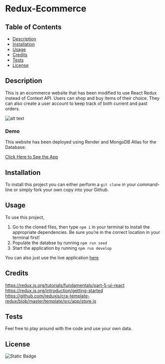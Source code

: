 # Redux-Ecommerce

## Table of Contents

- [Description](#description)
- [Installation](#installation)
- [Usage](#usage)
- [Credits](#credits)
- [Tests](#tests)
- [License](#license)

## Description

This is an ecommerce website that has been modified to use React Redux instead of Context API.
Users can shop and buy items of their choice. They can also create a user account to keep track of both current and past orders.

![alt text](./images/Screenshot%202024-05-22%20at%206.44.58 PM.png)

### Demo

This website has been deployed using Render and MongoDB Atlas for the Database:

[Click Here to See the App](https://state-ecommerce-4.onrender.com/)

## Installation

To install this project you can either perform a `git clone` in your command-line or simply fork your own copy into your Github.

## Usage

To use this project,

1.  Go to the cloned files, then type `npm i` in your terminal to install the appropriate dependencies. Be sure you’re in the correct location in your terminal first!
2.  Populate the databse by running `npm run seed`
3.  Start the application by running `npm run develop`

You can also just use the live application [here](https://state-ecommerce-4.onrender.com/)

## Credits

https://redux.js.org/tutorials/fundamentals/part-5-ui-react
https://redux.js.org/introduction/getting-started
https://github.com/reduxjs/cra-template-redux/blob/master/template/src/app/store.js

## Tests

Feel free to play around with the code and use your own data.

## License

![Static Badge](https://img.shields.io/badge/MIT-blue)
